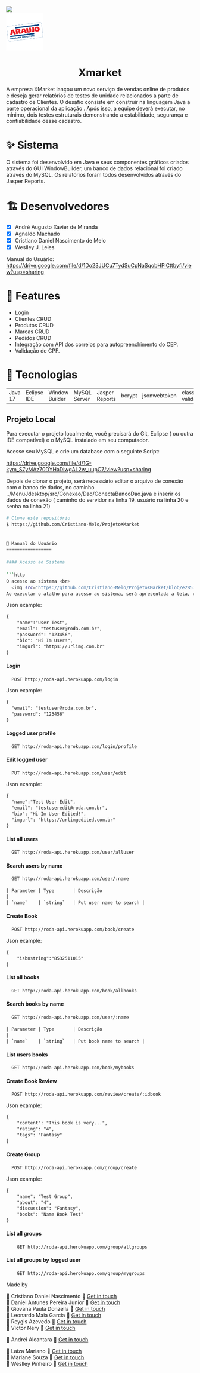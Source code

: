 <div>
  <img src="https://user-images.githubusercontent.com/90655270/161388302-145d58d6-723a-4dc1-97e7-80133dfa4c3a.png" width="100px"> <br>
  <img src="https://github.com/Cristiano-Melo/ProjetoXMarket/blob/3136b8804702be3dd38a70b81eded0c661dd5a91/Imagens/araujo.png" width="100px">
</div>

<h1 align="center">Xmarket</h1>

<p align="center">

A empresa XMarket lançou um novo serviço de vendas online de produtos e deseja gerar relatórios de testes de unidade relacionados a parte de cadastro de Clientes.
O desafio consiste em construir na linguagem Java a parte operacional da aplicação . Após isso, a equipe deverá executar, no mínimo, dois testes estruturais demonstrando a estabilidade, segurança e confiabilidade desse cadastro.

✨ Sistema
===============

O sistema foi desenvolvido em Java e seus componentes gráficos criados através do GUI WindowBuilder, um banco de dados relacional foi criado através do MySQL. Os relatórios foram todos desenvolvidos através do Jasper Reports.

🏗️ Desenvolvedores
=================

- [x] André Augusto Xavier de Miranda
- [x] Agnaldo Machado
- [x] Cristiano Daniel Nascimento de Melo 
- [x] Weslley J. Leles

Manual do Usuário: 
https://drive.google.com/file/d/1Do23JUCu7TydSuCpNaSqobHPlCttbyfi/view?usp=sharing

📝 Features
=====================
* Login
* Clientes CRUD
* Produtos CRUD
* Marcas CRUD
* Pedidos CRUD
* Integração com API dos correios para autopreenchimento do CEP.
* Validação de CPF.

🚀 Tecnologias
=================

<table>
<tr>
<td>Java 17</td>
<td>Eclipse IDE</td>
<td>Window Builder</td>
<td>MySQL Server</td>
<td>Jasper Reports</td>
<td>bcrypt</td>
<td>jsonwebtoken</td>
<td>class-validator</td>
<td>reflect-metadata</td>
</tr>
</table>

## Projeto Local

Para executar o projeto localmente, você precisará do Git, Eclipse ( ou outra IDE compatível) e o MySQL instalado em seu computador.

Acesse seu MySQL e crie um database com o seguinte Script:

https://drive.google.com/file/d/1G-kym_S7yMAz70DYHaDiwgAL2w_uupC7/view?usp=sharing

Depois de clonar o projeto, será necessário editar o arquivo de conexão com o banco de dados, no caminho ../MenuJdesktop/src/Conexao/Dao/ConectaBancoDao.java e inserir os dados de conexão ( caminho do servidor na linha 19, usuário na linha 20 e senha na linha 21)

```bash
# Clone este repositório
$ https://github.com/Cristiano-Melo/ProjetoXMarket


📇 Manual do Usuário
=================

#### Acesso ao Sistema

```http
O acesso ao sistema <br>
  <img src="https://github.com/Cristiano-Melo/ProjetoXMarket/blob/e2857cec8366803c5fb991814ea01ce1985d695e/Imagens/Login.png">
Ao executar o atalho para acesso ao sistema, será apresentada a tela, conforme imagem acima. Para acesso é necessário ter um usuário e senha previamente registrados no sistema. 

```

Json example:

```
{
    "name":"User Test", 
    "email": "testuser@roda.com.br",
    "password": "123456", 
    "bio": "Hi Im User!", 
    "imgurl": "https://urlimg.com.br" 
}  
```

#### Login

```http
  POST http://roda-api.herokuapp.com/login
```

Json example:

```
{
  "email": "testuser@roda.com.br",
  "password": "123456"
}  
```

#### Logged user profile 

```http
  GET http://roda-api.herokuapp.com/login/profile
```

#### Edit logged user

```http
  PUT http://roda-api.herokuapp.com/user/edit
```

Json example:

```
{
  "name":"Test User Edit",
  "email": "testuseredit@roda.com.br",
  "bio": "Hi Im User Edited!",
  "imgurl": "https://urlimgedited.com.br"
}
```

#### List all users 

```http
  GET http://roda-api.herokuapp.com/user/alluser
```

#### Search users by name

```http
  GET http://roda-api.herokuapp.com/user/:name

| Parameter | Type       | Descrição                                   |
| `name`    | `string`   | Put user name to search |
```

#### Create Book

```http
  POST http://roda-api.herokuapp.com/book/create
```

Json example:

```
{  
	"isbnstring":"8532511015"
}

```

#### List all books

```http
  GET http://roda-api.herokuapp.com/book/allbooks
```

#### Search books by name

```http
  GET http://roda-api.herokuapp.com/user/:name

| Parameter | Type       | Descrição                                   |
| `name`    | `string`   | Put book name to search |
```

#### List users books

```http
  GET http://roda-api.herokuapp.com/book/mybooks
```

#### Create Book Review

```http
  POST http://roda-api.herokuapp.com/review/create/:idbook
```

Json example:

```
{
    "content": "This book is very...",
    "rating": "4",
    "tags": "Fantasy"
}  
```

#### Create Group

```http
  POST http://roda-api.herokuapp.com/group/create
```

Json example:

```
{
    "name": "Test Group",
    "about": "4",
    "discussion": "Fantasy",
    "books": "Name Book Test"
}  
```

#### List all groups

```http
    GET http://roda-api.herokuapp.com/group/allgroups
```

#### List all groups by logged user

```http
    GET http://roda-api.herokuapp.com/group/mygroups
```

Made by <br>

🔹 Cristiano Daniel Nascimento 👋 [Get in touch](https://github.com/Cristiano-Melo)<br>
🔹 Daniel Antunes Pereira Junior 👋 [Get in touch](https://github.com/DanielAntunes-dev)<br>
🔹 Giovana Paula Donzella 👋 [Get in touch](https://github.com/ale11011971)<br>
🔹 Leonardo Maia Garcia 👋 [Get in touch](https://github.com/LeoMPG)<br>
🔹 Reygis Azevedo 👋 [Get in touch](https://github.com/Reygis)<br>
🔹 Victor Nery 👋 [Get in touch](https://github.com/NeryVictor)<br>

🔸 Andrei Alcantara 👋 [Get in touch](https://github.com/dreialcantara)<br>

🔹 Laíza Mariano 👋 [Get in touch](https://www.linkedin.com/in/la%C3%ADzamariano/)<br>
🔹 Mariane Souza 👋 [Get in touch](https://www.linkedin.com/in/mariane-souza-42576b65/)<br>
🔹 Weslley Pinheiro 👋 [Get in touch](https://www.linkedin.com/in/weslley-pinheiro-8751251a6/)
